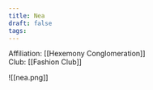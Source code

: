 ```yaml
---
title: Nea
draft: false
tags:
---
```

Affiliation: [[Hexemony Conglomeration]]  
Club: [[Fashion Club]]

![[nea.png]]